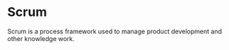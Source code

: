 # Scrum


Scrum is a process framework used to manage product development and
other knowledge work.

